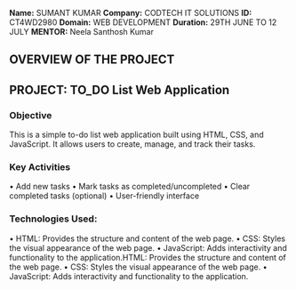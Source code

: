 **Name:** SUMANT KUMAR
**Company:** CODTECH IT SOLUTIONS
**ID:**  CT4WD2980
**Domain:** WEB DEVELOPMENT
**Duration:** 29TH JUNE TO 12 JULY
**MENTOR:** Neela Santhosh Kumar

## OVERVIEW OF THE PROJECT

## PROJECT: TO_DO List Web Application

### Objective
This is a simple to-do list web application built using HTML, CSS, and JavaScript. It allows users to create, manage, and track their tasks.

### Key Activities
• Add new tasks
• Mark tasks as completed/uncompleted
• Clear completed tasks (optional)
• User-friendly interface

### Technologies Used:
• HTML: Provides the structure and content of the web page.
• CSS: Styles the visual appearance of the web page.
• JavaScript: Adds interactivity and functionality to the application.HTML: Provides the structure and content of the web page.
• CSS: Styles the visual appearance of the web page.
• JavaScript: Adds interactivity and functionality to the application.
